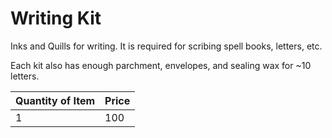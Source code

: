 # Writing Kit

Inks and Quills for writing. It is required for scribing spell books, letters, etc.

Each kit also has enough parchment, envelopes, and sealing wax for ~10 letters.

| Quantity of Item | Price |
| ---------------- | ----- |
| 1                | 100   |
